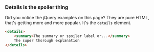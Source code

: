 ### Details is the spoiler thing

Did you notice the jQuery examples on this page? They are pure HTML, that's getting more and more popular. It's the `details` element.

```html
<details>
	<summary>The summary or spoiler label or...</summary>
	The super thorough explanation
</details>
```
